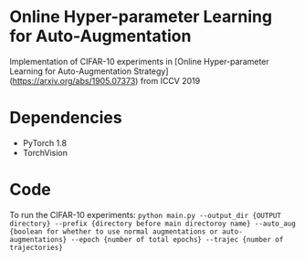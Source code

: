 # Online Hyper-parameter Learning for Auto-Augmentation
Implementation of CIFAR-10 experiments in [Online Hyper-parameter Learning for Auto-Augmentation Strategy] (https://arxiv.org/abs/1905.07373) from ICCV 2019
# Dependencies 
- PyTorch 1.8
- TorchVision 

# Code
To run the CIFAR-10 experiments:
````python main.py --output_dir {OUTPUT directory} --prefix {directory before main directoroy name} --auto_aug {boolean for whether to use normal augmentations or auto-augmentations} --epoch {number of total epochs} --trajec {number of trajectories}````
